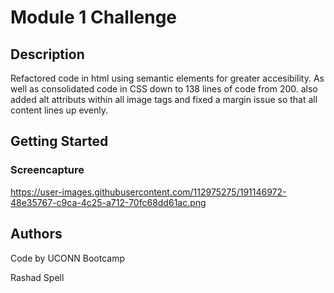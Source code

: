 # Module 1 Challenge

## Description

Refactored code in html using semantic elements for greater accesibility. As well as consolidated code in CSS down to 138 lines of code from 200. also added alt attributs within all image tags and fixed a margin issue so that all content lines up evenly.

## Getting Started
[
](https://github.com/RashadSr/Module-1.git)

### Screencapture

https://user-images.githubusercontent.com/112975275/191146972-48e35767-c9ca-4c25-a712-70fc68dd61ac.png

## Authors

Code by UCONN Bootcamp

Rashad Spell



